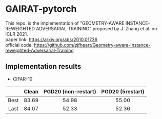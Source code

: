 # GAIRAT-pytorch
This repo. is the implementation of "GEOMETRY-AWARE INSTANCE-REWEIGHTED ADVERSARIAL TRAINING" proposed by J. Zhang et al. on ICLR 2021.<br>
paper link: https://arxiv.org/abs/2010.01736<br>
official code: https://github.com/zjfheart/Geometry-aware-Instance-reweighted-Adversarial-Training


## Implementation results
* CIFAR-10

||Clean|PGD20 (non-restart)|PGD20 (5restart)|
|:---:|:---:|:---:|:---:|
|Best|83.69|54.98|55.00|
|Last|84.07|52.33|52.36|

